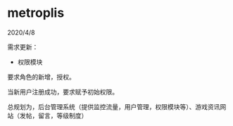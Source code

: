 # metroplis

2020/4/8

需求更新：

* 权限模块

要求角色的新增，授权。

当新用户注册成功，要求赋予初始权限。



总规划为，后台管理系统（提供监控流量，用户管理，权限模块等）、游戏资讯网站（发帖，留言，等级制度）

